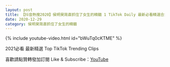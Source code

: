 ```yaml
---
layout: post
title: 【抖音熱搜2020】侯明昊简直抓住了女生的精髓 1 TikTok Daily 最新必看精選合集2020 12 29
date: 2020-12-29
category: 侯明昊简直抓住了女生的精髓
---
```


{% include youtube-video.html id="bWuTq0cKTME" %}

2021必看 最新精選 Top TikTok Trending Clips

喜歡請點贊轉發加訂閱 Like & Subscribe：[YouTube](https://www.youtube.com/channel/UCAoR7VcanIPd04uEq_GIylA/videos)

